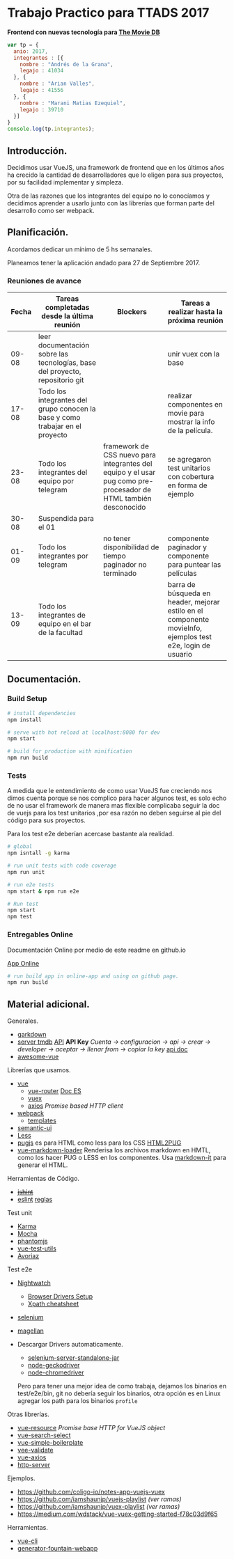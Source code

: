 # Trabajo Practico para TTADS 2017

__Frontend con nuevas tecnología para [The Movie DB](www.themoviedb.org)__

``` javascript
var tp = {
  anio: 2017,
  integrantes : [{
    nombre : "Andrés de la Grana",
    legajo : 41034
  }, {
    nombre : "Arian Valles",
    legajo : 41556
  }, {
    nombre : "Marani Matias Ezequiel",
    legajo : 39710
  }]
}
console.log(tp.integrantes);
```

## Introducción.

Decidimos usar VueJS, una framework de frontend que en los últimos años ha crecido la cantidad de desarrolladores que lo eligen para sus proyectos, por su facilidad implementar y simpleza.

Otra de las razones que los integrantes del equipo no lo conocíamos y decidimos aprender a usarlo junto con las librerías que forman parte del desarrollo como ser webpack.

## Planificación.

Acordamos dedicar un mínimo de 5 hs semanales.

Planeamos tener la aplicación andado para 27 de Septiembre 2017.

### Reuniones de avance

|Fecha|Tareas completadas desde la última reunión| Blockers |Tareas a realizar hasta la próxima reunión|
|-----|------------------------------------------|----------|------------------------------------------|
|09-08| leer documentación sobre las tecnologías, base del proyecto, repositorio git || unir vuex con la base| listado de las ultimas películas con css mínimos |
|17-08|Todo los integrantes del grupo conocen la base y como trabajar en el proyecto||realizar componentes en movie para mostrar la info de la película.|
|23-08|Todo los integrantes del equipo por telegram|framework de CSS nuevo para integrantes del equipo y el usar pug como pre-procesador de HTML también desconocido|se agregaron test unitarios con cobertura en forma de ejemplo|hacer los componentes paginador, barra de búsqueda,componente para motrar mejor la informacion de la pelicula ,ejemplos de test unitarios |
|30-08|Suspendida para el 01|||
|01-09|Todo los integrantes por telegram|no tener disponibilidad de tiempo paginador no terminado|componente paginador y componente para puntear las películas|
|13-09|Todo los integrantes de equipo en el bar de la facultad||barra de búsqueda en header, mejorar estilo en el componente movieInfo, ejemplos test e2e, login de usuario|

## Documentación.

### Build Setup

``` bash
# install dependencies
npm install

# serve with hot reload at localhost:8080 for dev
npm start

# build for production with minification
npm run build
```

### Tests

A medida que le entendimiento de como usar VueJS fue creciendo nos dimos cuenta porque se nos complico para hacer algunos test, es solo echo de no usar el framework de manera mas flexible complicaba seguir la doc de vuejs para los test unitarios ,por esa razón no deben seguirse al pie del código para sus proyectos.

Para los test e2e deberían acercase bastante ala realidad.

``` bash
# global
npm isntall -g karma

# run unit tests with code coverage
npm run unit

# run e2e tests
npm start & npm run e2e

# Run test
npm start
npm test
```

### Entregables Online

Documentación Online por medio de este readme en github.io

[App Online](https://maranimatias.github.io/tp-2017/online-app/)

``` bash
# run build app in online-app and using on github page.
npm run build
```

## Material adicional.

Generales.
* [garkdown](https://guides.github.com/features/mastering-markdown/)
* [server tmdb](https://github.com/utnfrrottads/tmdb-server) [API](https://www.themoviedb.org/documentation/api/discover) **API Key** _Cuenta -> configuracion -> api -> crear -> developer -> aceptar -> llenar from -> copiar la key_ [api doc](https://developers.themoviedb.org/3/getting-started)
* [awesome-vue](https://github.com/vuejs/awesome-vue)

Librerías que usamos.
* [vue](https://vuejs.org/)
  * [vue-router](https://github.com/vuejs/vue-router) [Doc ES](https://router.vuejs.org/es/)
  * [vuex](https://github.com/vuejs/vuex)
  * [axios](https://github.com/mzabriskie/axios) _Promise based HTTP client_
* [webpack](https://webpack.js.org/)
  * [templates](https://github.com/vuejs-templates/webpack-simple)
* [semantic-ui](https://semantic-ui.com/)
* [Less](lesscss.org)
* [pugjs](pugjs.org) es para HTML como less para los CSS [HTML2PUG](https://www.beautifyconverter.com/html-to-jade-converter.php)
* [vue-markdown-loader](https://github.com/QingWei-Li/vue-markdown-loader) Renderisa los archivos markdown en HMTL, como los hacer PUG o LESS en los componentes. Usa [markdown-it](https://github.com/markdown-it/markdown-it) para generar el HTML.

Herramientas de Código.
* ~~[jshint](https://github.com/jshint/jshint)~~
* [eslint](https://eslint.org) [reglas](https://eslint.org/docs/rules/)

Test unit
* [Karma](https://github.com/karma-runner/karma)
* [Mocha](https://mochajs.org/)
* [phantomjs](http://phantomjs.org/)
* [vue-test-utils](https://github.com/vuejs/vue-test-utils/)
* [Avoriaz](https://github.com/eddyerburgh/avoriaz)

Test e2e
* [Nightwatch](http://nightwatchjs.org/)
    * [Browser Drivers Setup](http://nightwatchjs.org/gettingstarted#selenium-server-setup)
    * [Xpath cheatsheet](http://ricostacruz.com/cheatsheets/xpath.html)
* [selenium](http://docs.seleniumhq.org/download/)
* [magellan](https://github.com/TestArmada/magellan)

* Descargar Drivers automaticamente.
  * [selenium-server-standalone-jar](https://github.com/adamhooper/selenium-seirver-standalone-jar)
  * [node-geckodriver](https://github.com/vladikoff/node-geckodrive)
  * [node-chromedriver](https://github.com/giggio/node-chromedriver)

  Pero para tener una mejor idea de como trabaja, dejamos los binarios en test/e2e/bin, git no debería seguir los binarios, otra opción es en Linux agregar los path para los binarios `profile`

Otras librerías.
* [vue-resource](https://github.com/pagekit/vue-resource) _Promise base HTTP for VueJS object_
* [vue-search-select](https://github.com/moreta/vue-search-select)
* [vue-simple-boilerplate](https://github.com/vuejs-templates/simple)
* [vee-validate](https://github.com/baianat/vee-validate)
* [vue-axios](https://github.com/imcvampire/vue-axios)
* [http-server](https://www.npmjs.com/package/http-server)

Ejemplos.
* https://github.com/coligo-io/notes-app-vuejs-vuex
* https://github.com/iamshaunjp/vuejs-playlist _(ver ramas)_
* https://github.com/iamshaunjp/vuex-playlist _(ver ramas)_
* https://medium.com/wdstack/vue-vuex-getting-started-f78c03d9f65

Herramientas.
* [vue-cli](https://github.com/vuejs/vue-cli)
* [generator-fountain-webapp](https://github.com/fountainjs/generator-fountain-webapp)
